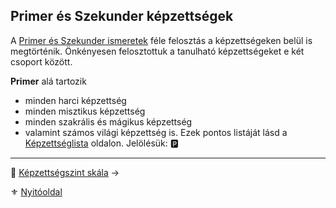 ## Primer és Szekunder képzettségek

A [Primer és Szekunder ismeretek](017_primer_szekunder_ismeretek.md) féle felosztás a képzettségeken belül is megtörténik. Önkényesen felosztottuk a tanulható képzettségeket e két csoport között.

**Primer** alá tartozik

- minden harci képzettség
- minden misztikus képzettség
- minden szakrális és mágikus képzettség
- valamint számos világi képzettség is. Ezek pontos listáját lásd a [Képzettséglista](030_01_kepzettseglista.md) oldalon. Jelölésük: 🅿️

---

🔗 [Képzettségszint skála](030_03_kepzettsegszint_skala.md) →

⚜️ [Nyitóoldal](start.md#3-k%C3%A9pzetts%C3%A9grendszer-)
